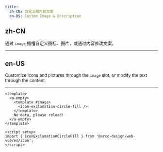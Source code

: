 ```yaml
title:
  zh-CN: 自定义图片和文案
  en-US: Custom Image & Description
```

## zh-CN

通过 `image` 插槽自定义图标、图片，或通过内容修改文案。

---

## en-US

Customize icons and pictures through the `image` slot, or modify the text through the content.

---

```vue
<template>
  <a-empty>
    <template #image>
      <icon-exclamation-circle-fill />
    </template>
    No data, please reload!
  </a-empty>
</template>

<script setup>
import { IconExclamationCircleFill } from '@arco-design/web-vue/es/icon';
</script>
```
